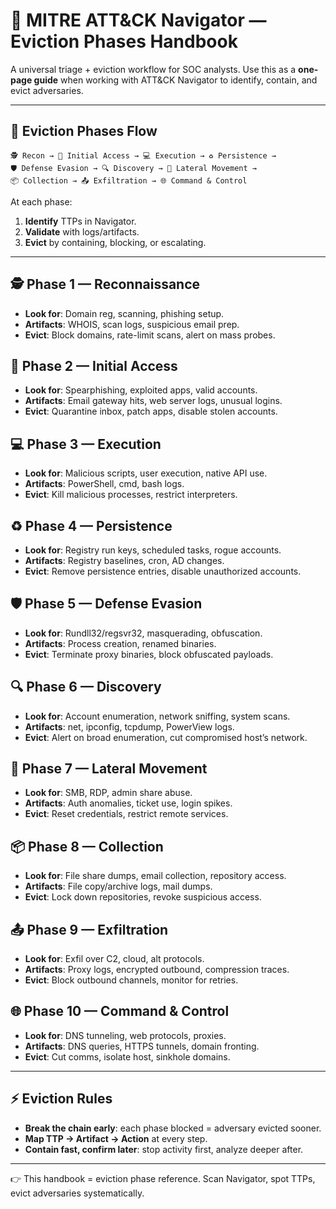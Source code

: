 # 📖 MITRE ATT\&CK Navigator — Eviction Phases Handbook

A universal triage + eviction workflow for SOC analysts. Use this as a **one-page guide** when working with ATT\&CK Navigator to identify, contain, and evict adversaries.

---

## 🚨 Eviction Phases Flow

```
🕵️ Recon → 🎯 Initial Access → 💻 Execution → ♻️ Persistence →
🛡️ Defense Evasion → 🔍 Discovery → 🔄 Lateral Movement →
📦 Collection → 📤 Exfiltration → 🌐 Command & Control
```

At each phase:

1. **Identify** TTPs in Navigator.
2. **Validate** with logs/artifacts.
3. **Evict** by containing, blocking, or escalating.

---

## 🕵️ Phase 1 — Reconnaissance

* **Look for**: Domain reg, scanning, phishing setup.
* **Artifacts**: WHOIS, scan logs, suspicious email prep.
* **Evict**: Block domains, rate-limit scans, alert on mass probes.

## 🎯 Phase 2 — Initial Access

* **Look for**: Spearphishing, exploited apps, valid accounts.
* **Artifacts**: Email gateway hits, web server logs, unusual logins.
* **Evict**: Quarantine inbox, patch apps, disable stolen accounts.

## 💻 Phase 3 — Execution

* **Look for**: Malicious scripts, user execution, native API use.
* **Artifacts**: PowerShell, cmd, bash logs.
* **Evict**: Kill malicious processes, restrict interpreters.

## ♻️ Phase 4 — Persistence

* **Look for**: Registry run keys, scheduled tasks, rogue accounts.
* **Artifacts**: Registry baselines, cron, AD changes.
* **Evict**: Remove persistence entries, disable unauthorized accounts.

## 🛡️ Phase 5 — Defense Evasion

* **Look for**: Rundll32/regsvr32, masquerading, obfuscation.
* **Artifacts**: Process creation, renamed binaries.
* **Evict**: Terminate proxy binaries, block obfuscated payloads.

## 🔍 Phase 6 — Discovery

* **Look for**: Account enumeration, network sniffing, system scans.
* **Artifacts**: net, ipconfig, tcpdump, PowerView logs.
* **Evict**: Alert on broad enumeration, cut compromised host’s network.

## 🔄 Phase 7 — Lateral Movement

* **Look for**: SMB, RDP, admin share abuse.
* **Artifacts**: Auth anomalies, ticket use, login spikes.
* **Evict**: Reset credentials, restrict remote services.

## 📦 Phase 8 — Collection

* **Look for**: File share dumps, email collection, repository access.
* **Artifacts**: File copy/archive logs, mail dumps.
* **Evict**: Lock down repositories, revoke suspicious access.

## 📤 Phase 9 — Exfiltration

* **Look for**: Exfil over C2, cloud, alt protocols.
* **Artifacts**: Proxy logs, encrypted outbound, compression traces.
* **Evict**: Block outbound channels, monitor for retries.

## 🌐 Phase 10 — Command & Control

* **Look for**: DNS tunneling, web protocols, proxies.
* **Artifacts**: DNS queries, HTTPS tunnels, domain fronting.
* **Evict**: Cut comms, isolate host, sinkhole domains.

---

## ⚡ Eviction Rules

* **Break the chain early**: each phase blocked = adversary evicted sooner.
* **Map TTP → Artifact → Action** at every step.
* **Contain fast, confirm later**: stop activity first, analyze deeper after.

---

👉 This handbook = eviction phase reference. Scan Navigator, spot TTPs, evict adversaries systematically.
